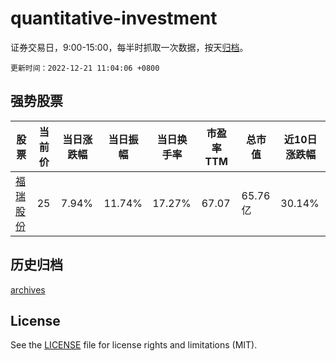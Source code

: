 # quantitative-investment

证券交易日，9:00-15:00，每半时抓取一次数据，按天[归档](archives)。

`更新时间：2022-12-21 11:04:06 +0800`

## 强势股票

|股票|当前价|当日涨跌幅|当日振幅|当日换手率|市盈率TTM|总市值|近10日涨跌幅|
|----|----|----|----|----|----|----|----|
|[福瑞股份](https://xueqiu.com/S/SZ300049)|25|7.94%|11.74%|17.27%|67.07|65.76亿|30.14%|

## 历史归档

[archives](archives)

## License

See the [LICENSE](LICENSE) file for license rights and limitations (MIT).